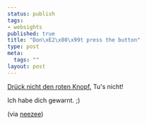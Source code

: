 ```yaml
--- 
status: publish
tags: 
- websights
published: true
title: "Don\xE2\x80\x99t press the button"
type: post
meta: 
  tags: ""
layout: post
---
```

<a href="http://fun.drno.de/flash/BigRedButton.swf">Drück nicht den roten Knopf.</a> Tu's nicht!

Ich habe dich gewarnt. ;)

(via <a href="http://useful-sounds.de/pivot/entry.php?id=232">neezee</a>)
